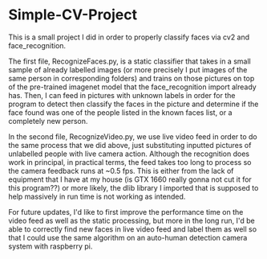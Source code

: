 # Simple-CV-Project

This is a small project I did in order to properly classify faces via cv2 and face_recognition.

The first file, RecognizeFaces.py, is a static classifier that takes in a small sample of already labelled images (or more precisely I put images of the same person in corresponding folders) and trains on those pictures on top of the pre-trained imagenet model that the face_recognition import already has. Then, I can feed in pictures with unknown labels in order for the program to detect then classify the faces in the picture and determine if the face found was one of the people listed in the known faces list, or a completely new person.

In the second file, RecognizeVideo.py, we use live video feed in order to do the same process that we did above, just substituting inputted pictures of unlabelled people with live camera action. Although the recognition does work in principal, in practical terms, the feed takes too long to process so the camera feedback runs at ~0.5 fps. This is either from the lack of equipment that I have at my house (is GTX 1660 really gonna not cut it for this program??) or more likely, the dlib library I imported that is supposed to help massively in run time is not working as intended.

For future updates, I'd like to first improve the performance time on the video feed as well as the static processing, but more in the long run, I'd be able to correctly find new faces in live video feed and label them as well so that I could use the same algorithm on an auto-human detection camera system with raspberry pi.
